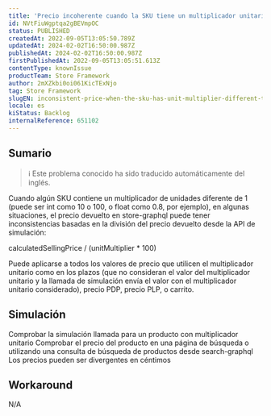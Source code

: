 ```yaml
---
title: 'Precio incoherente cuando la SKU tiene un multiplicador unitario distinto de 1'
id: NVtFiuWgptqa2gBEVmpOC
status: PUBLISHED
createdAt: 2022-09-05T13:05:50.789Z
updatedAt: 2024-02-02T16:50:00.987Z
publishedAt: 2024-02-02T16:50:00.987Z
firstPublishedAt: 2022-09-05T13:05:51.613Z
contentType: knownIssue
productTeam: Store Framework
author: 2mXZkbi0oi061KicTExNjo
tag: Store Framework
slugEN: inconsistent-price-when-the-sku-has-unit-multiplier-different-than-1
locale: es
kiStatus: Backlog
internalReference: 651102
---
```


## Sumario

>ℹ️ Este problema conocido ha sido traducido automáticamente del inglés.


Cuando algún SKU contiene un multiplicador de unidades diferente de 1 (puede ser int como 10 o 100, o float como 0.8, por ejemplo), en algunas situaciones, el precio devuelto en store-graphql puede tener inconsistencias basadas en la división del precio devuelto desde la API de simulación:

calculatedSellingPrice / (unitMultiplier * 100)

Puede aplicarse a todos los valores de precio que utilicen el multiplicador unitario como en los plazos (que no consideran el valor del multiplicador unitario y la llamada de simulación envía el valor con el multiplicador unitario considerado), precio PDP, precio PLP, o carrito.


##

## Simulación


Comprobar la simulación llamada para un producto con multiplicador unitario
Comprobar el precio del producto en una página de búsqueda o utilizando una consulta de búsqueda de productos desde search-graphql
Los precios pueden ser divergentes en céntimos


##

## Workaround


N/A





